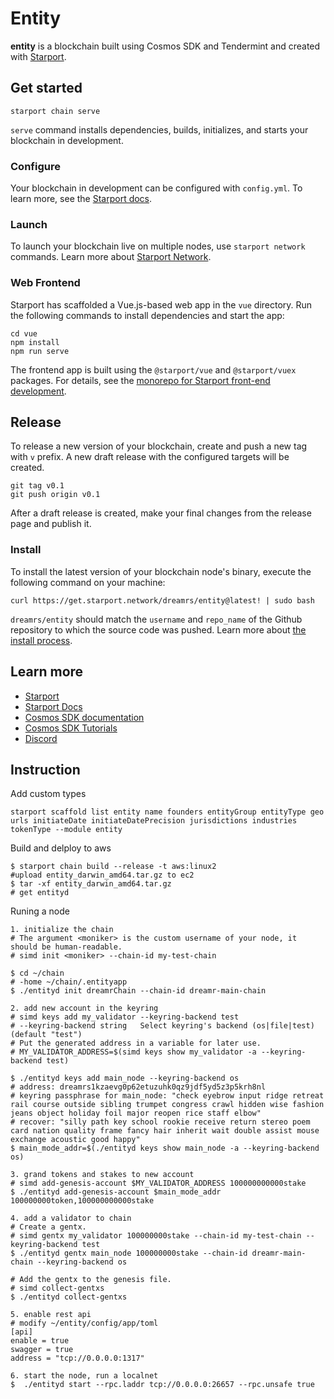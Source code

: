 # Entity
**entity** is a blockchain built using Cosmos SDK and Tendermint and created with [Starport](https://github.com/tendermint/starport).

## Get started

```
starport chain serve
```

`serve` command installs dependencies, builds, initializes, and starts your blockchain in development.

### Configure

Your blockchain in development can be configured with `config.yml`. To learn more, see the [Starport docs](https://docs.starport.network).

### Launch

To launch your blockchain live on multiple nodes, use `starport network` commands. Learn more about [Starport Network](https://github.com/tendermint/spn).

### Web Frontend

Starport has scaffolded a Vue.js-based web app in the `vue` directory. Run the following commands to install dependencies and start the app:

```
cd vue
npm install
npm run serve
```

The frontend app is built using the `@starport/vue` and `@starport/vuex` packages. For details, see the [monorepo for Starport front-end development](https://github.com/tendermint/vue).

## Release
To release a new version of your blockchain, create and push a new tag with `v` prefix. A new draft release with the configured targets will be created.

```
git tag v0.1
git push origin v0.1
```

After a draft release is created, make your final changes from the release page and publish it.

### Install
To install the latest version of your blockchain node's binary, execute the following command on your machine:

```
curl https://get.starport.network/dreamrs/entity@latest! | sudo bash
```
`dreamrs/entity` should match the `username` and `repo_name` of the Github repository to which the source code was pushed. Learn more about [the install process](https://github.com/allinbits/starport-installer).

## Learn more

- [Starport](https://github.com/tendermint/starport)
- [Starport Docs](https://docs.starport.network)
- [Cosmos SDK documentation](https://docs.cosmos.network)
- [Cosmos SDK Tutorials](https://tutorials.cosmos.network)
- [Discord](https://discord.gg/W8trcGV)

## Instruction
Add custom types
```
starport scaffold list entity name founders entityGroup entityType geo urls initiateDate initiateDatePrecision jurisdictions industries tokenType --module entity
``` 

Build and delploy to aws
```
$ starport chain build --release -t aws:linux2
#upload entity_darwin_amd64.tar.gz to ec2
$ tar -xf entity_darwin_amd64.tar.gz
# get entityd
```
Runing a node
```
1. initialize the chain
# The argument <moniker> is the custom username of your node, it should be human-readable.
# simd init <moniker> --chain-id my-test-chain

$ cd ~/chain
# -home ~/chain/.entityapp
$ ./entityd init dreamrChain --chain-id dreamr-main-chain

2. add new account in the keyring
# simd keys add my_validator --keyring-backend test
# --keyring-backend string   Select keyring's backend (os|file|test) (default "test")
# Put the generated address in a variable for later use.
# MY_VALIDATOR_ADDRESS=$(simd keys show my_validator -a --keyring-backend test)

$ ./entityd keys add main_node --keyring-backend os
# address: dreamrs1kzaevg0p62etuzuhk0qz9jdf5yd5z3p5krh8nl
# keyring passphrase for main_node: "check eyebrow input ridge retreat rail course outside sibling trumpet congress crawl hidden wise fashion jeans object holiday foil major reopen rice staff elbow"
# recover: "silly path key school rookie receive return stereo poem card nation quality frame fancy hair inherit wait double assist mouse exchange acoustic good happy"
$ main_mode_addr=$(./entityd keys show main_node -a --keyring-backend os)

3. grand tokens and stakes to new account
# simd add-genesis-account $MY_VALIDATOR_ADDRESS 100000000000stake
$ ./entityd add-genesis-account $main_mode_addr 100000000token,100000000000stake

4. add a validator to chain
# Create a gentx.
# simd gentx my_validator 100000000stake --chain-id my-test-chain --keyring-backend test
$ ./entityd gentx main_node 100000000stake --chain-id dreamr-main-chain --keyring-backend os

# Add the gentx to the genesis file.
# simd collect-gentxs
$ ./entityd collect-gentxs

5. enable rest api
# modify ~/entity/config/app/toml
[api]
enable = true
swagger = true
address = "tcp://0.0.0.0:1317"

6. start the node, run a localnet
$  ./entityd start --rpc.laddr tcp://0.0.0.0:26657 --rpc.unsafe true
```


